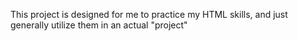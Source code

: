 This project is designed for me to practice my HTML skills, and just generally utilize them in an actual "project"
